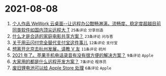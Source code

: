 # 2021-08-08

1. [个人作品 WeWork 云桌面--让远程办公酣畅淋漓，流畅度、稳定度超越目前同类软件如国内顶尖远程大 T](https://www.v2ex.com/t/794365) `25条评论` `分享创造`
1. [什么才是合适的家庭电影共享方案？](https://www.v2ex.com/t/794360) `23条评论` `问与答`
1. [关于用云闪付完全替代支付宝这件事儿](https://www.v2ex.com/t/794382) `12条评论` `支付宝`
1. [想离开北京去杭州发展，请教 V 友](https://www.v2ex.com/t/794384) `11条评论` `杭州`
1. [2021 年了。苹果手机电话录音有没有很方便的解决方案？](https://www.v2ex.com/t/794353) `9条评论` `Apple`
1. [大家用的都是什么远程开发方案？](https://www.v2ex.com/t/794354) `7条评论` `程序员`
1. [废旧锂电池可以给 Apple Store 处理](https://www.v2ex.com/t/794379) `6条评论` `Apple`
